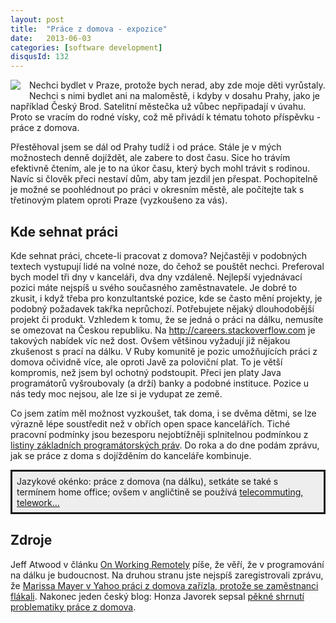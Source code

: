 ```yaml
---
layout: post
title:  "Práce z domova - expozice"
date:   2013-06-03
categories: [software development]
disqusId: 132
---
```

<div style="float: left; margin: 0 1em 1em 0; text-align: center;"><a href="http://commons.wikimedia.org/wiki/File:Network-wireless.svg"><img src="https://upload.wikimedia.org/wikipedia/commons/thumb/6/67/Network-wireless.svg/150px-Network-wireless.svg.png" /></a></div>Nechci bydlet v Praze, protože bych nerad, aby zde moje děti vyrůstaly. Nechci s nimi bydlet ani na maloměstě, i kdyby v dosahu Prahy, jako je například Český Brod. Satelitní městečka už vůbec nepřipadají v úvahu. Proto se vracím do rodné vísky, což mě přivádí k tématu tohoto příspěvku - práce z domova.
<!--more-->

Přestěhoval jsem se dál od Prahy tudíž i od práce. Stále je v mých možnostech denně dojíždět, ale zabere to dost času. Sice ho trávím efektivně čtením, ale je to na úkor času, který bych mohl trávit s rodinou. Navíc si člověk přeci nestaví dům, aby tam jezdil jen přespat. Pochopitelně je možné se poohlédnout po práci v okresním městě, ale počítejte tak s třetinovým platem oproti Praze (vyzkoušeno za vás).

Kde sehnat práci
------

Kde sehnat práci, chcete-li pracovat z domova? Nejčastěji v podobných textech vystupují lidé na volné noze, do čehož se pouštět nechci. Preferoval bych model tři dny v kanceláři, dva dny vzdáleně. Nejlepší vyjednávací pozici máte nejspíš u svého současného zaměstnavatele. Je dobré to zkusit, i když třeba pro konzultantské pozice, kde se často mění projekty, je podobný požadavek takřka neprůchozí. Potřebujete nějaký dlouhodobější projekt či produkt. Vzhledem k tomu, že se jedná o práci na dálku, nemusíte se omezovat na Českou republiku. Na <a href="http://careers.stackoverflow.com/jobs?searchTerm=java&allowsremote=true">http://careers.stackoverflow.com</a> je takových nabídek víc než dost. Ovšem většinou vyžadují již nějakou zkušenost s prací na dálku. V Ruby komunitě je pozic umožňujících práci z domova očividně více, ale oproti Javě za poloviční plat. To je větší kompromis, než jsem byl ochotný podstoupit. Přeci jen platy Java programátorů vyšroubovaly (a drží) banky a podobné instituce. Pozice u nás tedy moc nejsou, ale lze si je vydupat ze země.

Co jsem zatím měl možnost vyzkoušet, tak doma, i se dvěma dětmi, se lze výrazně lépe soustředit než v obřích open space kancelářích. Tiché pracovní podmínky jsou bezesporu nejobtížněji splnitelnou podmínkou z <a href="/item/109">listiny základních programátorských práv</a>. Do roka a do dne podám zprávu, jak se práce z doma s dojížděním do kanceláře kombinuje.

<div style="background: #EEEEEE; border-style:solid; padding: 0.5em">Jazykové okénko: práce z domova (na dálku), setkáte se také s termínem home office; ovšem v angličtině se používá <a href="https://en.wikipedia.org/wiki/Telecommuting">telecommuting, telework…</a></div>
 
Zdroje
------

Jeff Atwood v článku <a href="http://www.codinghorror.com/blog/2010/05/on-working-remotely.html">On Working Remotely</a> píše, že věří, že v programování na dálku je budoucnost. Na druhou stranu jste nejspíš zaregistrovali zprávu, že <a href="http://www.businessinsider.com/how-marissa-mayer-figured-out-work-at-home-yahoos-were-slacking-off-2013-3">Marissa Mayer v Yahoo práci z domova zařízla, protože se zaměstnanci flákali</a>. Nakonec jeden český blog: Honza Javorek sepsal <a href="http://honzajavorek.cz/blog/prace-z-domova">pěkné shrnutí problematiky práce z domova</a>.